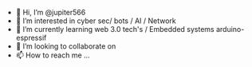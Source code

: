 - 👋 Hi, I’m @jupiter566
- 👀 I’m interested in cyber sec/ bots / AI / Network
- 🌱 I’m currently learning web 3.0 tech's / Embedded systems arduino-espressif 
- 💞️ I’m looking to collaborate on 
- 📫 How to reach me ...

<!---
jupiter566/jupiter566 is a ✨ special ✨ repository because its `README.md` (this file) appears on your GitHub profile.
You can click the Preview link to take a look at your changes.
--->
